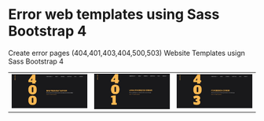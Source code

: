 <h1>Error web templates using Sass Bootstrap 4</h1>

Create error pages (404,401,403,404,500,503) Website Templates usign Sass Bootstrap 4

<table>
     <tbody>
        <tr><td><img src="screenshots/Error-400.JPG" alt="error 400 website templates"></td><td><img src="screenshots/Error-401.JPG" alt="error 401 website templates"></td><td><img src="screenshots/Error-403.JPG" alt="error 403 website templates"></td></tr>
    </tbody>
</table>

